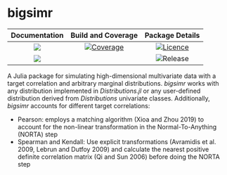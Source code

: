 # bigsimr

| **Documentation**                       | **Build and Coverage**                    | **Package Details**                    |
|:---------------------------------------:|:-----------------------------------------:|:--------------------------------------:|
| [![][docs-stable-img]][docs-stable-url] | [![Coverage][codecov-img]][codecov-url]   | [![Licence][license-img]][license-url] |
| [![][docs-latest-img]][docs-latest-url] |                                           | ![Release][release-img]                |


A Julia package for simulating high-dimensional multivariate data with a target correlation and arbitrary marginal distributions. *bigsimr* works with any distribution implemented in *Distributions.jl* or any user-defined distribution derived from *Distributions* univariate classes. Additionally, *bigsimr* accounts for different target correlations:

- Pearson: employs a matching algorithm (Xioa and Zhou 2019) to account for the non-linear transformation in the Normal-To-Anything (NORTA) step
- Spearman and Kendall: Use explicit transformations (Avramidis et al. 2009, Lebrun and Dutfoy 2009) and calculate the nearest positive definite correlation matrix (Qi and Sun 2006) before doing the NORTA step


[docs-stable-img]: https://img.shields.io/badge/docs-stable-blue.svg
[docs-stable-url]: https://adknudson.github.io/bigsimr.jl/stable

[docs-latest-img]: https://img.shields.io/badge/docs-latest-blue.svg
[docs-latest-url]: https://adknudson.github.io/bigsimr.jl/dev

[codecov-img]: https://codecov.io/gh/adknudson/bigsimr.jl/branch/master/graph/badge.svg
[codecov-url]: https://codecov.io/gh/adknudson/bigsimr.jl

[release-img]: https://img.shields.io/github/v/tag/adknudson/bigsimr.jl?label=release&sort=semver

[license-img]: https://img.shields.io/github/license/adknudson/bigsimr.jl
[license-url]: https://choosealicense.com/licenses/mit/
